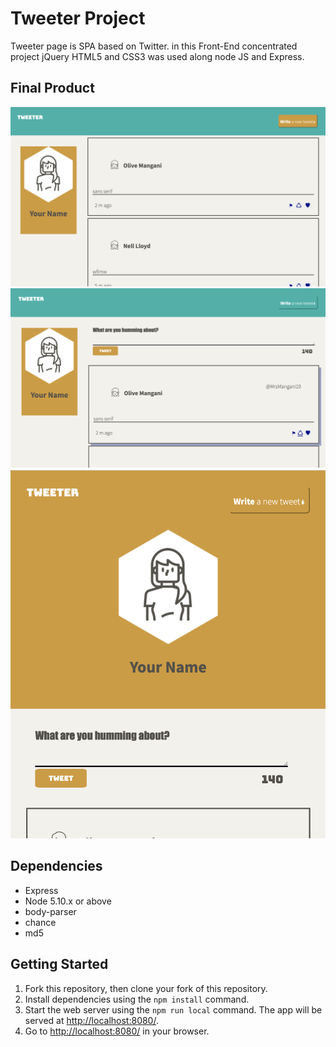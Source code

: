 # Tweeter Project

Tweeter page is SPA based on Twitter. in this Front-End concentrated project jQuery HTML5 and CSS3 was used along node JS and Express.

## Final Product

!["Desktop Display"](https://github.com/mohdtorabi/tweeter/blob/master/public/images/Screen%20Shot%202020-11-19%20at%203.51.59%20PM.png)
!["New Tweet section and Hovering"](https://github.com/mohdtorabi/tweeter/blob/master/public/images/Screen%20Shot%202020-11-19%20at%203.54.31%20PM.png)
!["Mobile Display"](https://github.com/mohdtorabi/tweeter/blob/master/public/images/Screen%20Shot%202020-11-19%20at%203.52.34%20PM.png)


## Dependencies

- Express
- Node 5.10.x or above
- body-parser
- chance
- md5

## Getting Started

1. Fork this repository, then clone your fork of this repository.
2. Install dependencies using the `npm install` command.
3. Start the web server using the `npm run local` command. The app will be served at <http://localhost:8080/>.
4. Go to <http://localhost:8080/> in your browser.

